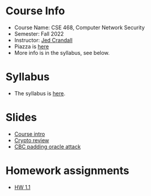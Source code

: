 

# Course Info

- Course Name: CSE 468, Computer Network Security
- Semester: Fall 2022
- Instructor: [Jed Crandall](https://jedcrandall.github.io)
- Piazza is [here](https://piazza.com/asu/fall2022/cse468)
- More info is in the syllabus, see below.

# Syllabus

- The syllabus is [here](https://jedcrandall.github.io/courses/cse468fall2022/syllabus.html).

# Slides

- [Course intro](courseintro.pdf)
- [Crypto review](cryptoreview.pdf)
- [CBC padding oracle attack](cbcpaddingoracle.pdf)

# Homework assignments

- [HW 1.1](hw1part1.html)

